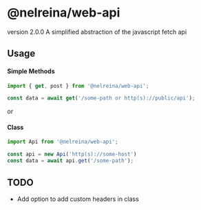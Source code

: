 # @nelreina/web-api

version 2.0.0
A simplified abstraction of the javascript fetch api

## Usage

#### Simple Methods

```javascript
import { get, post } from '@nelreina/web-api';

const data = await get('/some-path or http(s)://public/api');
```

or

#### Class

```javascript
import Api from '@nelreina/web-api';

const api = new Api('http(s)://some-host')
const data = await api.get('/some-path');
```

## TODO

- Add option to add custom headers in class

